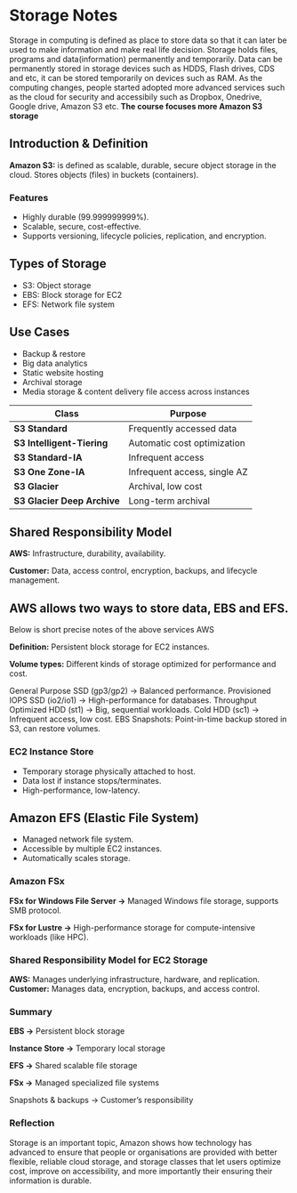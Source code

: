 # Storage Notes
Storage in computing is defined as place to store data so that it can later be used to make information and make real life decision. Storage holds files, programs and data(information) permanently and temporarily. Data can be permanently stored in storage devices such as HDDS, Flash drives, CDS and etc, it can be stored temporarily on devices such as RAM. As the computing changes, people started adopted more advanced services such as the cloud for security and accessibily such as Dropbox, Onedrive, Google drive, Amazon S3 etc. **The course focuses more Amazon S3 storage**

## Introduction & Definition

**Amazon S3:** is defined as scalable, durable, secure object storage in the cloud. Stores objects (files) in buckets (containers).

### Features
- Highly durable (99.999999999%).
- Scalable, secure, cost-effective.
- Supports versioning, lifecycle policies, replication, and encryption.

## Types of Storage
- S3: Object storage
- EBS: Block storage for EC2
- EFS: Network file system

## Use Cases
- Backup & restore
- Big data analytics
- Static website hosting
- Archival storage
- Media storage & content delivery file access across instances

| Class                       | Purpose                      |
| --------------------------- | ---------------------------- |
| **S3 Standard**             | Frequently accessed data     |
| **S3 Intelligent-Tiering**  | Automatic cost optimization  |
| **S3 Standard-IA**          | Infrequent access            |
| **S3 One Zone-IA**          | Infrequent access, single AZ |
| **S3 Glacier**              | Archival, low cost           |
| **S3 Glacier Deep Archive** | Long-term archival           |

## Shared Responsibility Model

**AWS:** Infrastructure, durability, availability.

**Customer:** Data, access control, encryption, backups, and lifecycle management.


## AWS allows two ways to store data, EBS and EFS.
Below is short precise notes of the above services AWS

**Definition:** Persistent block storage for EC2 instances.

**Volume types:** Different kinds of storage optimized for performance and cost.

General Purpose SSD (gp3/gp2) → Balanced performance.
Provisioned IOPS SSD (io2/io1) → High-performance for databases.
Throughput Optimized HDD (st1) → Big, sequential workloads.
Cold HDD (sc1) → Infrequent access, low cost.
EBS Snapshots: Point-in-time backup stored in S3, can restore volumes.

### EC2 Instance Store

- Temporary storage physically attached to host.
- Data lost if instance stops/terminates.
- High-performance, low-latency.

## Amazon EFS (Elastic File System)

- Managed network file system.
- Accessible by multiple EC2 instances.
- Automatically scales storage.

### Amazon FSx

**FSx for Windows File Server →** Managed Windows file storage, supports SMB protocol.

**FSx for Lustre →** High-performance storage for compute-intensive workloads (like HPC).

### Shared Responsibility Model for EC2 Storage

**AWS:** Manages underlying infrastructure, hardware, and replication.
**Customer:** Manages data, encryption, backups, and access control.

### Summary

**EBS →** Persistent block storage

**Instance Store →** Temporary local storage

**EFS →** Shared scalable file storage

**FSx →** Managed specialized file systems

Snapshots & backups → Customer’s responsibility

### Reflection
Storage is an important topic, Amazon shows how technology has advanced to ensure that people or organisations are provided with better flexible, reliable cloud storage, and storage classes that let users optimize cost, improve on accessibility, and more importantly their ensuring their information is durable. 
